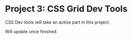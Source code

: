 <h1>Project 3: CSS Grid Dev Tools</h1>
<p>CSS Dev tools will take an active part in this project.</p>
<p>Will update once finished.</p>